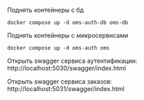 Поднять контейнеры с бд


` docker compose up -d oms-auth-db oms-db `


Поднять контейнеры с микросервисами


` docker compose up -d oms-auth oms `


Открыть swagger сервиса аутентификации: http://localhost:5030/swagger/index.html


Открыть swagger сервиса заказов: http://localhost:5031/swagger/index.html
